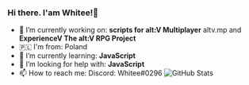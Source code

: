 ### Hi there. I'am Whitee!👋

- 🔭 I’m currently working on: __scripts for alt:V Multiplayer__  altv.mp and __ExperienceV The alt:V RPG Project__
- 🇵🇱  I'm from: Poland
- 🌱 I’m currently learning: **JavaScript**
- 🤔 I’m looking for help with: **JavaScript**
- 📫 How to reach me: Discord: Whitee#0296
 ![GitHub Stats](https://github-readme-stats.vercel.app/api?username=Whitee303&&show_icons=true&title_color=ffffff&icon_color=bb2acf&text_color=daf7dc&bg_color=151515)

<!--
**Whitee303/Whitee303** is a ✨ _special_ ✨ repository because its `README.md` (this file) appears on your GitHub profile.

Here are some ideas to get you started:


-->

